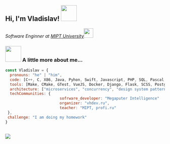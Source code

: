 <h2> Hi, I'm Vladislav! <img src="https://media.giphy.com/media/mGcNjsfWAjY5AEZNw6/giphy.gif" width="50"></h2>
<p><em>Software Enginner at <a href="https://www.mipt.ru">MIPT University</a><img src="https://media.giphy.com/media/fYSnHlufseco8Fh93Z/giphy.gif"<img src="https://media.giphy.com/media/WUlplcMpOCEmTGBtBW/giphy.gif" width="30"> 
</em></p>

### <img src="https://media.giphy.com/media/VgCDAzcKvsR6OM0uWg/giphy.gif" width="50"> A little more about me...  

```javascript
const Vladislav = {
  pronouns: "he" | "him",
  code: [C++, C, X86, Java, Pyhon, Swift, Javascript, PHP, SQL, Pascal, HTML, CSS, LaTex, Other],
  tools: [Make, CMake, GTest, VueJS, Docker, Django, Flask, SCSS, Postgres, Other],
  architecture: ["microservices", "concurrency", "design system pattern"],
  techCommunities: {
                        sofrware_developer: "Megaputer Intelligence"
                        organizer: "vhdev.ru",
                        teacher: "MIPT, profi.ru"
 },
 challenge: "I am doing my homework"
}
```

![](https://komarev.com/ghpvc/?username=VladislavHacker)
---
